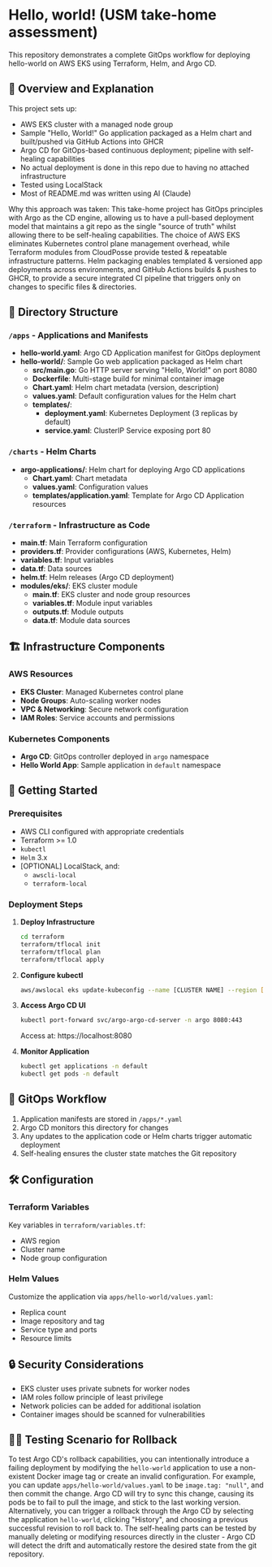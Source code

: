 # Hello, world! (USM take-home assessment)

This repository demonstrates a complete GitOps workflow for deploying hello-world on AWS EKS using Terraform, Helm, and Argo CD.

## 🚀 Overview and Explanation

This project sets up:
- AWS EKS cluster with a managed node group
- Sample "Hello, World!" Go application packaged as a Helm chart and built/pushed via GitHub Actions into GHCR
- Argo CD for GitOps-based continuous deployment; pipeline with self-healing capabilities
- No actual deployment is done in this repo due to having no attached infrastructure
- Tested using LocalStack
- Most of README.md was written using AI (Claude)

Why this approach was taken:
This take-home project has GitOps principles with Argo as the CD engine, allowing us to have a pull-based deployment model that maintains a git repo as the single "source of truth" whilst allowing there to be self-healing capabilities. The choice of AWS EKS eliminates Kubernetes control plane management overhead, while Terraform modules from CloudPosse provide tested & repeatable infrastructure patterns. Helm packaging enables templated & versioned app deployments across environments, and GitHub Actions builds & pushes to GHCR, to provide a secure integrated CI pipeline that triggers only on changes to specific files & directories.

## 📁 Directory Structure

### `/apps` - Applications and Manifests

- **hello-world.yaml**: Argo CD Application manifest for GitOps deployment
- **hello-world/**: Sample Go web application packaged as Helm chart
  - **src/main.go**: Go HTTP server serving "Hello, World!" on port 8080
  - **Dockerfile**: Multi-stage build for minimal container image
  - **Chart.yaml**: Helm chart metadata (version, description)
  - **values.yaml**: Default configuration values for the Helm chart
  - **templates/**:
    - **deployment.yaml**: Kubernetes Deployment (3 replicas by default)
    - **service.yaml**: ClusterIP Service exposing port 80

### `/charts` - Helm Charts

- **argo-applications/**: Helm chart for deploying Argo CD applications
  - **Chart.yaml**: Chart metadata
  - **values.yaml**: Configuration values
  - **templates/application.yaml**: Template for Argo CD Application resources

### `/terraform` - Infrastructure as Code

- **main.tf**: Main Terraform configuration
- **providers.tf**: Provider configurations (AWS, Kubernetes, Helm)
- **variables.tf**: Input variables
- **data.tf**: Data sources
- **helm.tf**: Helm releases (Argo CD deployment)
- **modules/eks/**: EKS cluster module
  - **main.tf**: EKS cluster and node group resources
  - **variables.tf**: Module input variables
  - **outputs.tf**: Module outputs
  - **data.tf**: Module data sources

## 🏗️ Infrastructure Components

### AWS Resources
- **EKS Cluster**: Managed Kubernetes control plane
- **Node Groups**: Auto-scaling worker nodes
- **VPC & Networking**: Secure network configuration
- **IAM Roles**: Service accounts and permissions

### Kubernetes Components
- **Argo CD**: GitOps controller deployed in `argo` namespace
- **Hello World App**: Sample application in `default` namespace

## 🚦 Getting Started

### Prerequisites
- AWS CLI configured with appropriate credentials
- Terraform >= 1.0
- `kubectl`
- `Helm` 3.x
- [OPTIONAL] LocalStack, and:
   - `awscli-local`
   - `terraform-local`

### Deployment Steps

1. **Deploy Infrastructure**
   ```bash
   cd terraform
   terraform/tflocal init
   terraform/tflocal plan
   terraform/tflocal apply
   ```

2. **Configure kubectl**
   ```bash
   aws/awslocal eks update-kubeconfig --name [CLUSTER NAME] --region [REGION]
   ```

3. **Access Argo CD UI**
   ```bash
   kubectl port-forward svc/argo-argo-cd-server -n argo 8080:443
   ```
   Access at: https://localhost:8080

4. **Monitor Application**
   ```bash
   kubectl get applications -n default
   kubectl get pods -n default
   ```

## 🔄 GitOps Workflow

1. Application manifests are stored in `/apps/*.yaml`
2. Argo CD monitors this directory for changes
3. Any updates to the application code or Helm charts trigger automatic deployment
4. Self-healing ensures the cluster state matches the Git repository

## 🛠️ Configuration

### Terraform Variables
Key variables in `terraform/variables.tf`:
- AWS region
- Cluster name
- Node group configuration

### Helm Values
Customize the application via `apps/hello-world/values.yaml`:
- Replica count
- Image repository and tag
- Service type and ports
- Resource limits

## 🔒 Security Considerations

- EKS cluster uses private subnets for worker nodes
- IAM roles follow principle of least privilege
- Network policies can be added for additional isolation
- Container images should be scanned for vulnerabilities

## 🧑‍🔬 Testing Scenario for Rollback

To test Argo CD's rollback capabilities, you can intentionally introduce a failing deployment by modifying the `hello-world` application to use a non-existent Docker image tag or create an invalid configuration. For example, you can update `apps/hello-world/values.yaml` to be `image.tag: "null"`, and then commit the change. Argo CD will try to sync this change, causing its pods be to fail to pull the image, and stick to the last working version. Alternatively, you can trigger a rollback through the Argo CD by selecting the application `hello-world`, clicking "History", and choosing a previous successful revision to roll back to. The self-healing parts can be tested by manually deleting or modifying resources directly in the cluster - Argo CD will detect the drift and automatically restore the desired state from the git repository.
